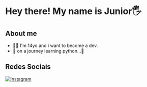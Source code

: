 # Hey there! My name is Junior🖐️


## About me

- 👨‍💻 I'm 14yo and i want to become a dev.
- 🌱 on a journey learning python...🐍

## Redes Sociais

[![Instagram](https://img.shields.io/badge/Instagram-E4405F?style=for-the-badge&logo=instagram&logoColor=white)](https://www.instagram.com/_br.juni_/)
